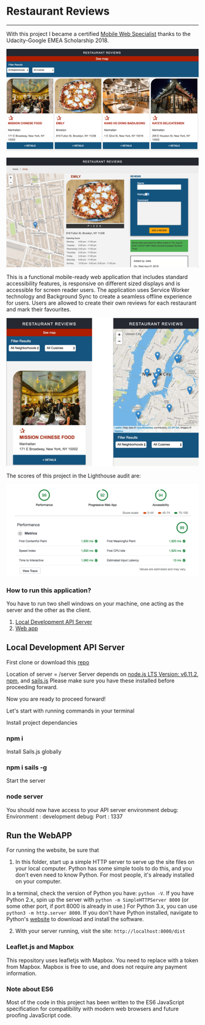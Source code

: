 # Restaurant Reviews
---
With this project I became a certified [Mobile Web Specialist](https://confirm.udacity.com/S34CCRNZ) thanks to the Udacity-Google EMEA Scholarship 2018.

![All restaurants screen with map hidden](https://github.com/nnise/Restaurant-Reviews-MWS/blob/master/prjctImgs/desktopHome.png)

![Restauran details sample page](https://github.com/nnise/Restaurant-Reviews-MWS/blob/master/prjctImgs/restaurantDetails.png)

This is a functional mobile-ready web application that includes standard accessibility features, is responsive on different sized displays and is accessible for screen reader users. The application uses Service Worker technology and Background Sync to create a seamless offline experience for users. Users are allowed to create their own reviews for each restaurant and mark their favourites.

![Mobile Home screen with hidden and shown map](https://github.com/nnise/Restaurant-Reviews-MWS/blob/master/prjctImgs/mobileViews.jpg)

The scores of this project in the Lighthouse audit are:

![Lighthouse Audit results](https://github.com/nnise/Restaurant-Reviews-MWS/blob/master/prjctImgs/auditResults.png)

### How to run this application?

You have to run two shell windows on your machine, one acting as the server and the other as the client.

1. [Local Development API Server](#local-development-api-server)
2. [Web app](#run-the-webApp)


## Local Development API Server

First clone or download this [repo](https://github.com/udacity/mws-restaurant-stage-3)

Location of server = /server Server depends on [node.js LTS Version: v6.11.2](https://nodejs.org/en/download/), [npm](https://www.npmjs.com/get-npm), and [sails.js](https://sailsjs.com/) Please make sure you have these installed before proceeding forward.

Now you are ready to proceed forward!

Let's start with running commands in your terminal

Install project dependancies
### npm i
Install Sails.js globally
### npm i sails -g
Start the server
### node server
You should now have access to your API server environment
debug: Environment : development debug: Port : 1337


## Run the WebAPP

For running the website, be sure that 

1. In this folder, start up a simple HTTP server to serve up the site files on your local computer. Python has some simple tools to do this, and you don't even need to know Python. For most people, it's already installed on your computer. 

In a terminal, check the version of Python you have: `python -V`. If you have Python 2.x, spin up the server with `python -m SimpleHTTPServer 8000` (or some other port, if port 8000 is already in use.) For Python 3.x, you can use `python3 -m http.server 8000`. If you don't have Python installed, navigate to Python's [website](https://www.python.org/) to download and install the software.

2. With your server running, visit the site: `http://localhost:8000/dist`

### Leaflet.js and Mapbox
This repository uses leafletjs with Mapbox. You need to replace <your MAPBOX API KEY HERE> with a token from Mapbox. Mapbox is free to use, and does not require any payment information.

### Note about ES6

Most of the code in this project has been written to the ES6 JavaScript specification for compatibility with modern web browsers and future proofing JavaScript code.

